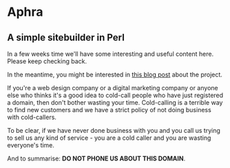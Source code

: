 # Aphra

## A simple sitebuilder in Perl

In a few weeks time we'll have some interesting and useful content here.
Please keep checking back.

In the meantime, you might be interested in
[this blog post](https://perlhacks.com/2017/09/yak-shaving-aphra-behn/)
about the project.

If you're a web design company or a digital marketing company or anyone else
who thinks it's a good idea to cold-call people who have just registered a
domain, then don't bother wasting your time. Cold-calling is a terrible way
to find new customers and we have a strict policy of not doing business with
cold-callers.

To be clear, if we have never done business with you and you call us trying
to sell us any kind of service - you are a cold caller and you are wasting
everyone's time.

And to summarise: **DO NOT PHONE US ABOUT THIS DOMAIN**.
